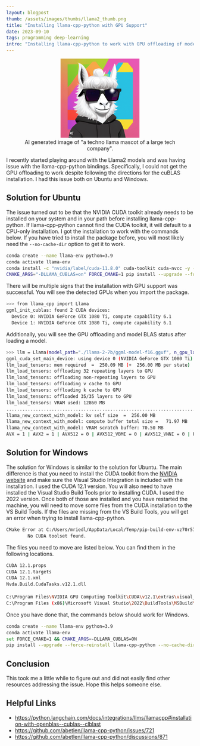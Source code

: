 ```yaml
---
layout: blogpost
thumb: /assets/images/thumbs/llama2_thumb.png
title: "Installing llama-cpp-python with GPU Support"
date: 2023-09-10
tags: programming deep-learning
intro: "Installing llama-cpp-python to work with GPU offloading of model."
---
```


<div align="center">
<figure>
<img src="/assets/images/blogs/llama2.png" alt="Llama AI Art" style="width:50%">
<figcaption>AI generated image of "a techno llama mascot of a large tech company".</figcaption>
</figure>
</div>

I recently started playing around with the Llama2 models and was having issue with the llama-cpp-python bindings. Specifically, I could not get the GPU offloading to work despite following the directions for the cuBLAS installation. I had this issue both on Ubuntu and Windows.

## Solution for Ubuntu

The issue turned out to be that the NVIDIA CUDA toolkit already needs to be installed on your system and in your path before installing llama-cpp-python. If llama-cpp-python cannot find the CUDA toolkit, it will default to a CPU-only installation. I got the installation to work with the commands below. If you have tried to install the package before, you will most likely need the `--no-cache-dir` option to get it to work.
```bash
conda create --name llama-env python=3.9
conda activate llama-env
conda install -c "nvidia/label/cuda-11.8.0" cuda-toolkit cuda-nvcc -y --copy
CMAKE_ARGS="-DLLAMA_CUBLAS=on" FORCE_CMAKE=1 pip install --upgrade --force-reinstall llama-cpp-python --no-cache-dir
```

There will be multiple signs that the installation with GPU support was successful. You will see the detected GPUs when you import the package.

```bash
>>> from llama_cpp import Llama
ggml_init_cublas: found 2 CUDA devices:
  Device 0: NVIDIA GeForce GTX 1080 Ti, compute capability 6.1
  Device 1: NVIDIA GeForce GTX 1080 Ti, compute capability 6.1
```

Additionally, you will see the GPU offloading and model BLAS status after loading a model.

```bash
>>> llm = Llama(model_path="./llama-2-7b/ggml-model-f16.gguf", n_gpu_layers=-1)
ggml_cuda_set_main_device: using device 0 (NVIDIA GeForce GTX 1080 Ti) as main device
llm_load_tensors: mem required  =  250.09 MB (+  256.00 MB per state)
llm_load_tensors: offloading 32 repeating layers to GPU
llm_load_tensors: offloading non-repeating layers to GPU
llm_load_tensors: offloading v cache to GPU
llm_load_tensors: offloading k cache to GPU
llm_load_tensors: offloaded 35/35 layers to GPU
llm_load_tensors: VRAM used: 12860 MB
...................................................................................................
llama_new_context_with_model: kv self size  =  256.00 MB
llama_new_context_with_model: compute buffer total size =   71.97 MB
llama_new_context_with_model: VRAM scratch buffer: 70.50 MB
AVX = 1 | AVX2 = 1 | AVX512 = 0 | AVX512_VBMI = 0 | AVX512_VNNI = 0 | FMA = 1 | NEON = 0 | ARM_FMA = 0 | F16C = 1 | FP16_VA = 0 | WASM_SIMD = 0 | BLAS = 1 | SSE3 = 1 | SSSE3 = 1 | VSX = 0 |
```

## Solution for Windows

The solution for Windows is similar to the solution for Ubuntu. The main difference is that you need to install the CUDA toolkit from the <a href="https://developer.nvidia.com/cuda-toolkit-archive" target="_blank">NVIDIA website</a> and make sure the Visual Studio Integration is included with the installation. I used the CUDA 12.1 version. You will also need to have installed the Visual Studio Build Tools prior to installing CUDA. I used the 2022 version. Once both of those are installed and you have restarted the machine, you will need to move some files from the CUDA installation to the VS Build Tools. If the files are missing from the VS Build Tools, you will get an error when trying to install llama-cpp-python. 

```bash
CMake Error at C:/Users/mriedl/AppData/Local/Temp/pip-build-env-vz70r577/normal/Lib/site-packages/cmake/data/share/cmake-3.27/Modules/CMakeDetermineCompilerId.cmake:503 (message):
        No CUDA toolset found.
```

The files you need to move are listed below. You can find them in the following locations.

```bash
CUDA 12.1.props
CUDA 12.1.targets
CUDA 12.1.xml
Nvda.Build.CudaTasks.v12.1.dll

C:\Program Files\NVIDIA GPU Computing Toolkit\CUDA\v12.1\extras\visual_studio_integration\MSBuildExtensions
C:\Program Files (x86)\Microsoft Visual Studio\2022\BuildTools\MSBuild\Microsoft\VC\v170\BuildCustomizations
```

Once you have done that, the commands below should work for Windows.

```bash
conda create --name llama-env python=3.9
conda activate llama-env
set FORCE_CMAKE=1 && CMAKE_ARGS=-DLLAMA_CUBLAS=ON
pip install --upgrade --force-reinstall llama-cpp-python --no-cache-dir
```

## Conclusion

This took me a little while to figure out and did not easily find other resources addressing the issue. Hope this helps someone else.

## Helpful Links
* <a href="https://python.langchain.com/docs/integrations/llms/llamacpp#installation-with-openblas--cublas--clblast" target="_blank">https://python.langchain.com/docs/integrations/llms/llamacpp#installation-with-openblas--cublas--clblast</a>
* <a href="https://github.com/abetlen/llama-cpp-python/issues/721" target="_blank">https://github.com/abetlen/llama-cpp-python/issues/721</a>
* <a href="https://github.com/abetlen/llama-cpp-python/discussions/871" target="_blank">https://github.com/abetlen/llama-cpp-python/discussions/871</a>
